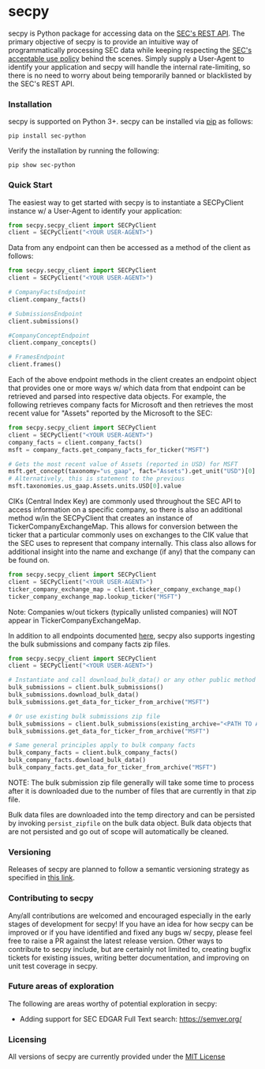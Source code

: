 # secpy
secpy is Python package for accessing data on the [SEC's REST API](https://www.sec.gov/edgar/sec-api-documentation). 
The primary objective of secpy is to provide an intuitive way of programmatically processing SEC data while keeping respecting
the [SEC's acceptable use policy](https://www.sec.gov/privacy.htm#security) behind the scenes. Simply supply a User-Agent 
to identify your application and secpy will handle the internal rate-limiting, so there is no need to worry about being
temporarily banned or blacklisted by the SEC's REST API.

### Installation
secpy is supported on Python 3+. secpy can be installed via [pip](https://pypi.org/project/pip/) as follows:

`pip install sec-python`

Verify the installation by running the following:

`pip show sec-python`

### Quick Start
The easiest way to get started with secpy is to instantiate a SECPyClient instance w/ a User-Agent to identify
your application:

```python
from secpy.secpy_client import SECPyClient
client = SECPyClient("<YOUR USER-AGENT>")
```
Data from any endpoint can then be accessed as a method of the client as follows:
```python
from secpy.secpy_client import SECPyClient
client = SECPyClient("<YOUR USER-AGENT>")

# CompanyFactsEndpoint
client.company_facts()

# SubmissionsEndpoint
client.submissions()

#CompanyConceptEndpoint
client.company_concepts()

# FramesEndpoint
client.frames()
```

Each of the above endpoint methods in the client creates an endpoint object that provides one or more ways w/ which data 
from that endpoint can be retrieved and parsed into respective data objects.  For example, the following retrieves company facts for Microsoft and 
then retrieves the most recent value for "Assets" reported by the Microsoft to the SEC:

```python
from secpy.secpy_client import SECPyClient
client = SECPyClient("<YOUR USER-AGENT>")
company_facts = client.company_facts()
msft = company_facts.get_company_facts_for_ticker("MSFT")

# Gets the most recent value of Assets (reported in USD) for MSFT 
msft.get_concept(taxonomy="us_gaap", fact="Assets").get_unit("USD")[0].value
# Alternatively, this is statement to the previous
msft.taxonomies.us_gaap.Assets.units.USD[0].value
```

CIKs (Central Index Key) are commonly used throughout the SEC API to access information on a specific company, so there
is also an additional method w/in the SECPyClient that creates an instance of TickerCompanyExchangeMap. This allows for
conversion between the ticker that a particular commonly uses on exchanges to the CIK value that the SEC uses to represent
that company internally. This class also allows for additional insight into the name and exchange (if any) that the company
can be found on. 

```python
from secpy.secpy_client import SECPyClient
client = SECPyClient("<YOUR USER-AGENT>")
ticker_company_exchange_map = client.ticker_company_exchange_map()
ticker_company_exchange_map.lookup_ticker("MSFT")
```

Note: Companies w/out tickers (typically unlisted companies) will NOT appear in TickerCompanyExchangeMap.

In addition to all endpoints documented [here](https://www.sec.gov/edgar/sec-api-documentation), secpy also supports 
ingesting the bulk submissions and company facts zip files.

```python
from secpy.secpy_client import SECPyClient
client = SECPyClient("<YOUR USER-AGENT>")

# Instantiate and call download_bulk_data() or any other public method to download bulk submissions zip file
bulk_submissions = client.bulk_submissions()
bulk_submissions.download_bulk_data()
bulk_submissions.get_data_for_ticker_from_archive("MSFT")

# Or use existing bulk submissions zip file
bulk_submissions = client.bulk_submissions(existing_archive="<PATH TO ARCHIVE>")
bulk_submissions.get_data_for_ticker_from_archive("MSFT")

# Same general principles apply to bulk company facts
bulk_company_facts = client.bulk_company_facts()
bulk_company_facts.download_bulk_data()
bulk_company_facts.get_data_for_ticker_from_archive("MSFT")
```
NOTE: The bulk submission zip file generally will take some time to process after it is downloaded due to the number of files 
that are currently in that zip file. 

Bulk data files are downloaded into the temp directory and can be persisted by invoking `persist_zipfile` on the bulk data object.
Bulk data objects that are not persisted and go out of scope will automatically be cleaned.

### Versioning
Releases of secpy are planned to follow a semantic versioning strategy as specified in [this link](https://semver.org/).

### Contributing to secpy
Any/all contributions are welcomed and encouraged especially in the early stages of development for secpy! If you have an idea for how secpy can be 
improved or if you have identified and fixed any bugs w/ secpy, please feel free to raise a PR against the latest release version. 
Other ways to contribute to secpy include, but are certainly not limited to, creating bugfix tickets for existing issues, 
writing better documentation, and improving on unit test coverage in secpy.

### Future areas of exploration
The following are areas worthy of potential exploration in secpy:
- Adding support for SEC EDGAR Full Text search: https://semver.org/ 

### Licensing
All versions of secpy are currently provided under the [MIT License](https://mit-license.org/)